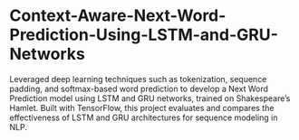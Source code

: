 # Context-Aware-Next-Word-Prediction-Using-LSTM-and-GRU-Networks
Leveraged deep learning techniques such as tokenization, sequence padding, and softmax-based word prediction to develop a Next Word Prediction model using LSTM and GRU networks, trained on Shakespeare’s Hamlet. Built with TensorFlow, this project evaluates and compares the effectiveness of LSTM and GRU architectures for sequence modeling in NLP.
